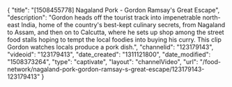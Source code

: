 {
    "title": "[1508455778] Nagaland Pork - Gordon Ramsay's Great Escape",
    "description": "Gordon heads off the tourist track into impenetrable north-east India, home of the country's best-kept culinary secrets, from Nagaland to Assam, and then on to Calcutta, where he sets up shop among the street food stalls hoping to tempt the local foodies into buying his curry. This clip Gordon watches locals produce a pork dish.",
    "channelid": "123179143",
    "videoid": "123179413",
    "date_created": "1311121800",
    "date_modified": "1508373264",
    "type": "captivate",
    "layout": "channelVideo",
    "url": "\/food-network\/nagaland-pork-gordon-ramsay-s-great-escape\/123179143-123179413"
}